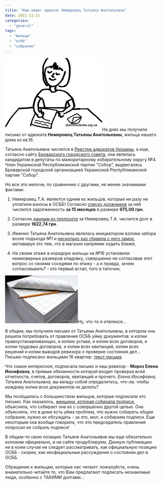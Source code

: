 ```yaml
---
title: "Нам пишет адвокат Немеровец Татьяна Анатольевна"
date: 2011-11-21
categories: 
  - "general"
tags: 
  - "жильцы"
  - "осбб"
  - "собрание"
---
```


![](/wp-content/uploads/2011/11/nemerovets.jpg "Адвокат Немеровець Тетяна Анатоліївна")На днях мы получили письмо от адвоката **Немеровец Татьяны Анатольевны**, жильца нашего дома из кв.16.

Татьяна Анатольевна числится в [Реестре адвокатов Украины](http://www.vkka.gov.ua/index.php?page=katalog&id=234548 "Немеровець Тетяна Анатоліївна"), а еще, согласно сайту [Броварского городского совета](http://brovary.kiev.ua/index.php?option=com_content&task=view&id=3277&Itemid=68 "Немеровець Тетяна Олександрівна"), она являлась кандидатом в депутаты по мажоритарному избирательному округу №4. Член Украинской Республиканской партии "Собор", выдвигалась Броварской городской организацией Украинской Республиканской партии "Собор".

Но все это мелочи, по сравнению с другими, не менее значимыми фактами:

1) Немеровец Т.А. является одним из жильцов, которые ни разу не уплатили взносы в ОСББ! Согласно [списку должников](http://shevchenko4a.brovary.org/buhgalteriya-osbb/dolzhniki-osbb/ "Должники ОСББ") за ней числится задолженность **за 15 месяцев** в размере **975,00 грн**.

2) Согласно [данным из теплосети](/wp-content/uploads/2011/11/Teplomereja.jpg "Задолженность теплосеть") за Немеровец Т.А. числится долг в размере <!--more-->**1622,74 грн**.

3) Именно Татьяна Анатольевна являлась инициатором взлома забора возле подъезда №1 и [несколько раз сбивала с него замок](http://shevchenko4a.brovary.org/otkrivayem-narkipriton/ "Наркопритон Бровары"), мотивируя это тем, что в магазин напрямик ходить ближе;

4) На своем этаже в коридоре жильцы кв.№16 установили неимоверных размеров кладовку, совершенно не согласовав этот вопрос со своими соседями по этажу - а и правда, зачем согласовывать? - кто первый встал, того и тапочки;

![](/wp-content/uploads/2011/11/dock.jpg "Документи ОСББ")Ну, что-то я отвлекся...

В общем, мы получили письмо от Татьяны Анатольевны, в котором она решила потребовать от правления ОСББ уйму документов: и копии правоустанавливающих, и копию устава, и копии всех договоров, и копии трудовых договоров, и копии всех квитанций, копии всех решений и копии выводов ревизора о проверке состояния дел... Письмо подписано жильцами 16 квартир: [текст письма](https://docs.google.com/open?id=0BxE2NQlPHqm_YzVjNzVjNmMtYmNkNi00YWY1LThhZjEtMjI2NWE3MmFmMDY4 "Лист Немеровець Т.А.").

Что самое интересное, подписала письмо и наш ревизор - **Мороз Елена Иосифовна**, в прямые обязанности которой входит проверка всей отчетности, счетов, договоров, квитанций и прочего. _Елена Иосифовна, Татьяна Анатольевна, вы между собой определитесь, что-ли, чтобы каждому копии всех документов не делать?_

Мы пообщались с большинством жильцов, которые подписали это письмо. Как оказалось, [женщина, которая собирала подписи](http://shevchenko4a.brovary.org/a-baba-yaga-protiv/ "А Баба Яга против!"), объясняла, что собирает она их с совершенно другой целью. Она объясняла, что в доме есть уйма проблем, что нужно собирать общее собрание, нужно их обсуждать - за это, мол, и собираем подписи. Еще некоторым она вообще говорила, что это председатель правления попросил ее собрать подписи!

В общем-то свою позицию Татьяне Анатольевне мы еще обязательно изложим официально, и на сайте продублируем. Данную публикацию ни в коем случае не следует рассматривать, как официальную позицию ОСББ - скорее, как неофициальные рассуждения о состоянии дел в ОСББ.

Обращение к жильцам, которые нас читают: пожалуйста, очень внимательно читайте то, что Вам предлагают подписать незнакомые люди, особенно с ТАКИМИ долгами...
